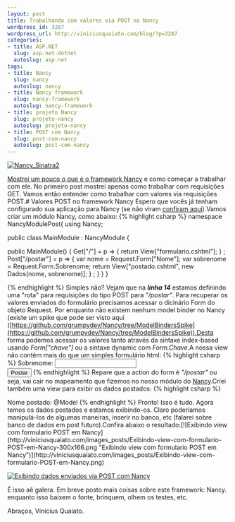 ```yaml
--- 
layout: post
title: Trabalhando com valores via POST no Nancy
wordpress_id: 3287
wordpress_url: http://viniciusquaiato.com/blog/?p=3287
categories: 
- title: ASP.NET
  slug: asp-net-dotnet
  autoslug: asp.net
tags: 
- title: Nancy
  slug: nancy
  autoslug: nancy
- title: Nancy framework
  slug: nancy-framework
  autoslug: nancy-framework
- title: projeto Nancy
  slug: projeto-nancy
  autoslug: projeto-nancy
- title: POST com Nancy
  slug: post-com-nancy
  autoslug: post-com-nancy
---
```



[![](http://viniciusquaiato.com/images_posts/Nancy_Sinatra2-150x150.jpg "Nancy_Sinatra2")](http://viniciusquaiato.com/images_posts/Nancy_Sinatra2.jpg)

[Mostrei um pouco o que é o framework Nancy](http://viniciusquaiato.com/blog/nancy-um-framework-web-leve-para-net/) e como começar a trabalhar com ele. No primeiro post mostrei apenas como trabalhar com requisições GET. Vamos então entender como trabalhar com valores via requisições POST.# Valores POST no framework Nancy
Espero que vocês já tenham configurado sua aplicação para Nancy (se não viram [confiram aqui](http://viniciusquaiato.com/blog/nancy-um-framework-web-leve-para-net/)).Vamos criar um módulo Nancy, como abaixo:
{% highlight csharp %}
namespace NancyModulePost{    using Nancy;
    
public class MainModule : NancyModule    {        

public MainModule()        {            Get["/"] = p =>            {
return View["formulario.cshtml"];
    }
;
    Post["/postar"] = p =>            {
var nome = Request.Form["Nome"];
var sobrenome = Request.Form.Sobrenome;
return View["postado.cshtml", new Dados(nome, sobrenome)];
    }
;
    }
    }
}



{% endhighlight %}
Simples não? Vejam que na **_linha 14_** estamos definindo uma "rota" para requisições do tipo POST para _"/postar"_. Para recuperar os valores enviados do formulário precisamos acessar o dicinário Form do objeto Request. Por enquanto não existem nenhum model binder no Nancy (existe um spike que pode ser visto aqui ([https://github.com/grumpydev/Nancy/tree/ModelBindersSpike](https://github.com/grumpydev/Nancy/tree/ModelBindersSpike)).Desta forma podemos acessar os valores tanto através da sintaxe index-based usando _Form["chave"]_ ou a sintaxe dynamic com _Form.Chave_.A nossa view não contém mais do que um simples formulário html:
{% highlight csharp %}
Sobrenome: </label>        <input type="text" name="Sobrenome" /><br />        <input type="submit" value="Postar" />    </form></body>
{% endhighlight %}
Repare que a action do form é _"/postar"_ ou seja, vai cair no mapeamento que fizemos no nosso módulo do [Nancy](https://github.com/thecodejunkie/Nancy).Criei também uma view para exibir os dados postados:
{% highlight csharp %}
<body>    Nome postado: @Model</body>
{% endhighlight %}
Pronto! Isso é tudo. Agora temos os dados postados e estamos exibindo-os. Claro poderíamos manipulá-los de algumas maneiras, inserir no banco, etc (falarei sobre banco de dados em post futuro).Confira abaixo o resultado:[![Exibindo view com formulario POST em Nancy](http://viniciusquaiato.com/images_posts/Exibindo-view-com-formulario-POST-em-Nancy-300x166.png "Exibindo view com formulario POST em Nancy")](http://viniciusquaiato.com/images_posts/Exibindo-view-com-formulario-POST-em-Nancy.png)



[![Exibindo dados enviados via POST com Nancy](http://viniciusquaiato.com/images_posts/Exibindo-dados-enviados-via-POST-com-Nancy-300x166.png "Exibindo dados enviados via POST com Nancy")](http://viniciusquaiato.com/images_posts/Exibindo-dados-enviados-via-POST-com-Nancy.png)

É isso aê galera. Em breve posto mais coisas sobre este framework: Nancy. enquanto isso baixem o fonte, brinquem, olhem os testes, etc.

Abraços,
Vinicius Quaiato.
